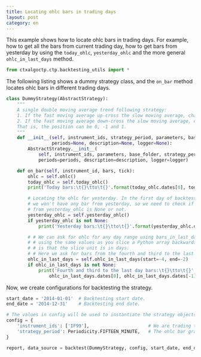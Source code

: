 ```yaml
---
title: Locating ohlc bars in trading days
layout: post
category: en
---
```


This example shows how to locate ohlc bars in trading days. For example, how to get all the bars
from current trading day, how to get bars from yesterday by using the `today_ohlc`, `yesterday_ohlc` and
the more general `ohlc_in_last_days` method.


```python
from ctxalgoctp.ctp.backtesting_utils import *
```

The following listing shows a dummy strategy class, and the `on_bar` method locates ohlc bars in different trading days.

```python
class DummyStrategy(AbstractStrategy):
    """
    A single double moving average trend following strategy:
    1. If the fast moving average up-cross the slow moving average, change position to 1.
    2. If the fast moving average down-cross the slow moving average, change position to -1.
    That is, the position can be 0, -1 and 1.
    """
    def __init__(self, instrument_ids, strategy_period, parameters, base_folder,
                 periods=None, description=None, logger=None):
        AbstractStrategy.__init__(
            self, instrument_ids, parameters, base_folder, strategy_period=strategy_period,
            periods=periods, description=description, logger=logger)

    def on_bar(self, instrument_id, bars, tick):
        ohlc = self.ohlc()
        today_ohlc = self.today_ohlc()
        print('Today bars:\t{}\tto\t{}'.format(today_ohlc.dates[0], today_ohlc.dates[-1]))

        # Locating the ohlc for yesterday. In the first day of backtesting,
        # we won't have any bar from yesterday, so we need to check if the result
        # from yesterday_ohlc is None or not.
        yesterday_ohlc = self.yesterday_ohlc()
        if yesterday_ohlc is not None:
            print('Yesterday bars:\t{}\tto\t{}'.format(yesterday_ohlc.dates[0], yesterday_ohlc.dates[-1]))

        # # We can ask for ohlc for any day range using bars_in_last_days. Specify start and end
        # # using the same values as you slice a Python array backwards. The difference here
        # # is that the slice unit is in days.
        # # Here we ask for bars from the fourth and third to the last trading days.
        ohlc_in_last_days = self.ohlc_in_last_days(start=-4, end=-2)
        if ohlc_in_last_days is not None:
            print('Fourth and third to the last day bars:\t{}\tto\t{}'.format(
                ohlc_in_last_days.dates[0], ohlc_in_last_days.dates[-1]))

```

Now, we create configurations for backtesting the strategy.

```python
start_date = '2014-01-01'  # Backtesting start date.
end_date = '2014-12-31'    # Backtesting end date.

# The values in config will be used to instantiate the strategy objects by the backtest method.
config = {
    'instrument_ids': ['IF99'],                      # We are trading this future instrument.
    'strategy_period': Periodicity.FIFTEEN_MINUTE,   # The ohlc bar granularity on which trading happens.
}

report, data_source = backtest(DummyStrategy, config, start_date, end_date)

```
